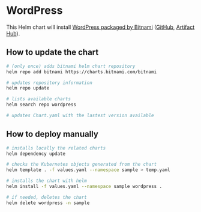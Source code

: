 # WordPress

This Helm chart will install [WordPress packaged by Bitnami](https://bitnami.com/stack/wordpress/helm) ([GitHub](https://github.com/bitnami/charts/tree/main/bitnami/wordpress),
[Artifact Hub](https://artifacthub.io/packages/helm/bitnami/wordpress)).

## How to update the chart

```bash
# (only once) adds bitnami helm chart repository
helm repo add bitnami https://charts.bitnami.com/bitnami

# updates repository information
helm repo update

# lists available charts
helm search repo wordpress

# updates Chart.yaml with the lastest version available
```

## How to deploy manually

```bash
# installs locally the related charts
helm dependency update

# checks the Kubernetes objects generated from the chart
helm template . -f values.yaml --namespace sample > temp.yaml

# installs the chart with helm
helm install -f values.yaml --namespace sample wordpress .

# if needed, deletes the chart
helm delete wordpress -n sample
```
